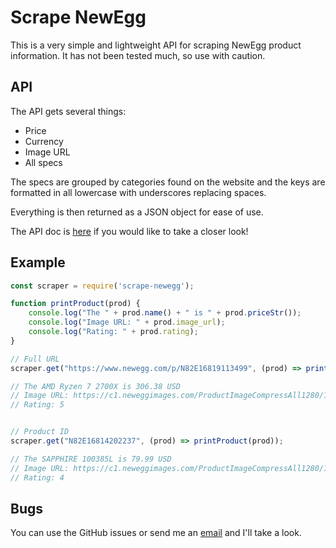 # Scrape NewEgg

This is a very simple and lightweight API for scraping NewEgg product
information. It has not been tested much, so use with caution.

## API

The API gets several things:

* Price
* Currency
* Image URL
* All specs

The specs are grouped by categories found on the website and the keys are
formatted in all lowercase with underscores replacing spaces.

Everything is then returned as a JSON object for ease of use.

The API doc is [here](docs/README.MD) if you would like to take
a closer look!

## Example

```js
const scraper = require('scrape-newegg');

function printProduct(prod) {
	console.log("The " + prod.name() + " is " + prod.priceStr());
	console.log("Image URL: " + prod.image_url);
	console.log("Rating: " + prod.rating);
}

// Full URL
scraper.get("https://www.newegg.com/p/N82E16819113499", (prod) => printProduct(prod));

// The AMD Ryzen 7 2700X is 306.38 USD
// Image URL: https://c1.neweggimages.com/ProductImageCompressAll1280/19-113-499-V01.jpg
// Rating: 5


// Product ID
scraper.get("N82E16814202237", (prod) => printProduct(prod));

// The SAPPHIRE 100385L is 79.99 USD
// Image URL: https://c1.neweggimages.com/ProductImageCompressAll1280/14-202-237-01.jpg
// Rating: 4
```

## Bugs

You can use the GitHub issues or send me an [email](mailto:jonahisadev@gmail.com?subject=Scrape%20NewEgg%20Bug) and I'll take a look.
